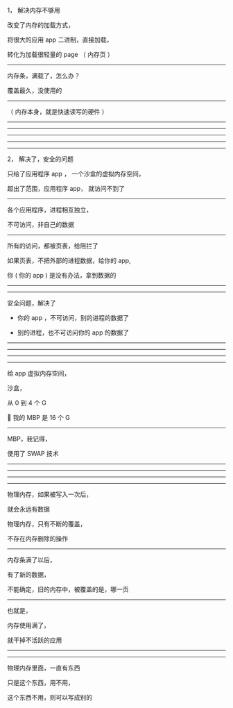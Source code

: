 1， 解决内存不够用


改变了内存的加载方式，


将很大的应用 app 二进制，直接加载，


转化为加载很轻量的 page （ 内存页 ）


<hr>


内存条，满载了，怎么办？




覆盖最久，没使用的

<hr>


（  内存本身，就是快速读写的硬件  ）

<hr>


<hr>


<hr>


<hr>


<hr>

2， 解决了，安全的问题


只给了应用程序 app ， 一个沙盒的虚拟内存空间，


超出了范围，应用程序 app， 就访问不到了

<hr>

各个应用程序，进程相互独立，


不可访问，非自己的数据


<hr>


所有的访问，都被页表，给阻拦了




如果页表，不把外部的进程数据，给你的 app,





你 ( 你的 app ) 
是没有办法，拿到数据的


<hr>



<hr>

安全问题，解决了

* 你的 app ，不可访问，别的进程的数据了


* 别的进程，也不可访问你的 app 的数据了

<hr>



<hr>

<hr>

<hr>


给 app 虚拟内存空间，

沙盒，

从 0 到 4 个 G


我的 MBP 是 16 个 G


<hr>


MBP，我记得，

使用了 SWAP 技术



<hr>



<hr>

<hr>

<hr>


物理内存，如果被写入一次后，




就会永远有数据


物理内存，只有不断的覆盖，


不存在内存删除的操作


<hr>


内存条满了以后，


有了新的数据，


不能确定，旧的内存中，被覆盖的是，哪一页

<hr>

也就是，

内存使用满了，

就干掉不活跃的应用

<hr>

<hr>


物理内存里面，一直有东西



只是这个东西，用不用，



这个东西不用，则可以写成别的



